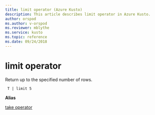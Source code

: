 ```yaml
---
title: limit operator (Azure Kusto)
description: This article describes limit operator in Azure Kusto.
author: orspod
ms.author: v-orspod
ms.reviewer: mblythe
ms.service: kusto
ms.topic: reference
ms.date: 09/24/2018
---
```

# limit operator

Return up to the specified number of rows.

     T | limit 5

**Alias**

[take operator](takeoperator.md)